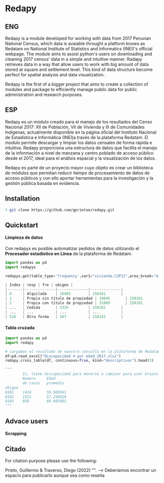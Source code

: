 # Redapy

## ENG

Redapy is a module developed for working with data from 2017 Peruvian National Census, which data is avaiable throught a platform knows as Redatam on National Institute of Statistics and Informatics (INEI)'s official webpage. The module aims to assist python's users on downloading and cleaning 2017 census' data in a simple and intuitive manner. Radapy retrieves data in a way that allow users to work with big amount of data stored at square and settlement level. This kind of data structure become perfect for spatial analysis and data visualization.

Redapy is the first of a bigger project that aims to create a collection of modules and package to efficiently manage public data for public administration and research purposes. 

## ESP

Redapy es un módulo creado para el manejo de los resultados del Censo Nacional 2017: XII de Población, VII de Vivienda y III de Comunidades Indígenas, actualmente disponible en la página oficial del Instituto Nacional de Estadística e Informática (INEI)a través de la plataforma Redatam. El modulo permite descargar y limpiar los datos censales de forma rápida e intuitiva. Redapy proporciona una estructura de datos que facilita el manejo de la información a nivel de manzana y centro poblado de acceso público desde el 2017, ideal para el análisis espacial y la visualización de los datos.

Redapy es parte de un proyecto mayor cuyo objeto es crear un biblioteca de módulos que permitan reducir tiempo de procesamiento de datos de acceso públicos y con ello aportar herramientas para la investigación y la gestión pública basada en evidencia.

## Installation 

```bash
! git clone https://github.com/gprietoe/redapy.git
```

## Quickstart

#### Limpieza de datos
Con redapyx es posible automatizar pedidos de datos utilizando el **Procesador estadístico en Linea** de la plataforma de Redatam.

```python
import pandas as pd
import redapyx

redapyx.get(table_type='frequency',var1="vivienda.C2P13",area_break="distrito", selection="1501")

| Index | resp | fre | ubigeo |
|-------|--------------|--------------|--------------|
| 0     | Alquilada    | 26985        | 150101       |
| 1     | Propia sin título de propiedad | 10045       | 150101       |
| 2     | Propia con título de propiedad | 31809       | 150101       |
| ...   | Cedida	   | 5326         | 150101       |
| ...   | ...	       | ...          | ...          |
| 516   | Otra forma   | 107          | 150143       |

```
#### Tabla cruzada
```python
import pandas as pd
import redapy

# cargamos el resultado de nuestra consulta en la plataforma de Redatam
df=pd.read_excel("Discapacidad 4 por edad_2017.xlsx")
redapy.cross_table(df, continuous=True, kind="descriptivos").head(3)

"""
        Sí, tiene discapacidad para moverse o caminar para usar brazos y piernas
        Numero     Edad
        de casos   promedio
ubigeo		
0101	1414       59.905941
0102	1521       57.236029
0103	858        60.085082
"""
```

## Advace users

#### Scrapping


## Citado 

For citation purpose please use the following:

Prieto, Guillermo & Traverso, Diego (2022) "". --> Deberíamos encontrar un espacio para publicarlo aunque sea como reseña